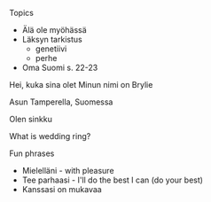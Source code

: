 Topics
- Älä ole myöhässä
- Läksyn tarkistus
	- genetiivi
	- perhe
- Oma Suomi s. 22-23

Hei, kuka sina olet
Minun nimi on Brylie

Asun Tamperella, Suomessa

Olen sinkku

What is wedding ring?

Fun phrases
- Mielelläni - with pleasure
- Tee parhaasi - I'll do the best I can (do your best)
- Kanssasi on mukavaa
